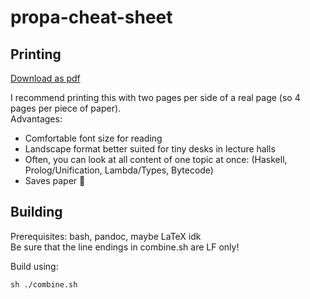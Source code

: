 # propa-cheat-sheet

## Printing

[Download as pdf](full.pdf)

I recommend printing this with two pages per side of a real page (so 4 pages per piece of paper).  
Advantages:
- Comfortable font size for reading
- Landscape format better suited for tiny desks in lecture halls
- Often, you can look at all content of one topic at once: (Haskell, Prolog/Unification, Lambda/Types, Bytecode)
- Saves paper 🌳

## Building

Prerequisites: bash, pandoc, maybe LaTeX idk  
Be sure that the line endings in combine.sh are LF only!  

Build using:
```
sh ./combine.sh
```
